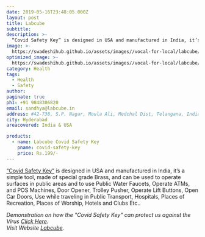```yaml
---
date: 2019-05-16T23:48:05.000Z
layout: post
title: Labcube
subtitle: 
description: >-
  “Covid Safety Key” is designed in USA and manufactured in India, it’s a simple tool, made of special grade Brass.
image: >-
  https://swadeshihub.github.io/assets/images//vocal-for-local/labcube/slider1.jpeg
optimized_image: >-
  https://swadeshihub.github.io/assets/images//vocal-for-local/labcube/slider1.jpeg
category: Health
tags:
  - Health
  - Safety
author: 
paginate: true
ph1: +91 9848306820
email: sandhya@labcube.in
address: #42-738, S.P. Nagar, Moula Ali, Medchal Dist, Telangana, India
city: Hyderabad
areacovered: India & USA

products:
  - name: Labcube Covid Safety Key 
    pname: covid-safety-key
    price: Rs.199/-
---
```


  <a href="#">“Covid Safety Key”</a> is designed in USA and manufactured  in India, it’s a simple tool, made of special grade Brass, and can be used to operate surfaces in public areas and to use Public Water Faucets, Operate ATMs, and POS Machines, Door Opener, Trolley Pusher, Operate Lift Buttons, Open Car Doors, Use while traveling in Public Transport, Hospitals, Places of Recreation, Places of Worship, Hotels and Clubs Etc.. 

_Demonstration on how the "Covid Safety Key" can protect us against the Virus [Click Here](https://youtu.be/AFcrVzk58BI)._<br>
_Visit Website [Labcube](https://labcube.in)._
